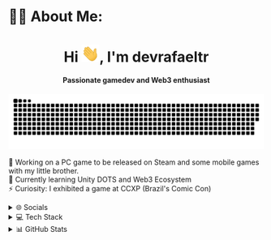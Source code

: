 # 🧑‍💻 About Me:
<div align="center">
<h1 align="center">Hi <img width="35" src="https://github.com/devrafaeltr/devrafaeltr/blob/main/resources/img/waving.gif">, I'm devrafaeltr</h1>
<h4 align="center">Passionate gamedev and Web3 enthusiast</h4>
</div>

<div align="center">
  <a href="https://github.com/devrafaeltr/">
  <img  src="https://github.com/devrafaeltr/devrafaeltr/blob/main/resources/img/devrafaeltr-snake.svg"
       alt="snake" /></a>
</div>

🔭 Working on a PC game to be released on Steam and some mobile games with my little brother.<br>🌱 Currently learning Unity DOTS and Web3 Ecosystem<br>⚡ Curiosity: I exhibited a game at CCXP (Brazil's Comic Con)

<details>
  <summary>🌐 Socials</summary>
<div>
    <p align="center">
      <br/>
      <a href="https://www.linkedin.com/in/devrafaelribeiro/" target="blank"><img align="center"
         src="https://img.shields.io/badge/LinkedIn-%230077B5.svg?logo=linkedin&logoColor=white"
         alt="Linkedin" height="30"/></a>
      <a href="https://twitter.com/_rafaeltr" target="blank"><img align="center"
         src="https://img.shields.io/badge/Twitter-%231DA1F2.svg?logo=Twitter&logoColor=white"
         alt="Twitter" height="30"/></a>
    </p>
</div>
</details>

<details>
  <summary>💻 Tech Stack</summary>
<div>
    <p align="center">
      <br/>
      <img align="center"
         src="https://img.shields.io/badge/Unity-gray?style=for-the-badge&logo=unity"
         alt="Unity" height="30"/></a>
  <img align="center"
         src="https://img.shields.io/badge/c%23-%23239120.svg?style=for-the-badge&logo=c-sharp&logoColor=white"
         alt="Unity" height="30"/></a>
  <img align="center"
         src="https://img.shields.io/badge/heroku-%23430098.svg?style=for-the-badge&logo=heroku&logoColor=white"
         alt="Heroku" height="30"/></a>
         <img align="center"
         src="https://img.shields.io/badge/AWS-%23FF9900.svg?style=for-the-badge&logo=amazon-aws&logoColor=white"
         alt="AWS" height="30"/></a>
         <img align="center"
         src="https://img.shields.io/badge/firebase-%23039BE5.svg?style=for-the-badge&logo=firebase"
         alt="Firebase" height="30"/></a>
         <img align="center"
    </p>
</div>
</details>

<details>
  <summary>📊 GitHub Stats</summary>
<div>
    <p align="center">
      <br/> 
      <p align="center">
          <a href="https://github.com/devrafaeltr/">
          <img width="33%" src="https://github-readme-stats.vercel.app/api/top-langs/?username=devrafaeltr&langs_count=6&theme=gruvbox&layout=compact&hide_border=true" alt="devrafaeltr - Most used programming languages" />
          <img width="33%" src="https://github-readme-stats.vercel.app/api?username=devrafaeltr&show_icons=true&theme=gruvbox&hide_border=true" alt="devrafaeltr - Stats"  />
          <img width="33%" src="https://github-readme-streak-stats.herokuapp.com/?user=devrafaeltr&theme=gruvbox&hide_border=true" alt="devrafaeltr - Contribution" />
          </a>
        </p>
</div>
</details>
